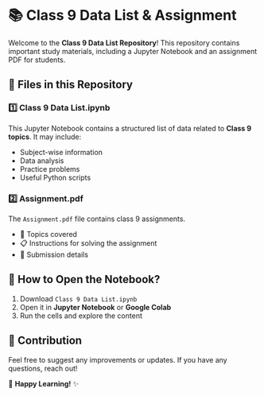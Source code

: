 # 📚 Class 9 Data List & Assignment

Welcome to the **Class 9 Data List Repository**! This repository contains important study materials, including a Jupyter Notebook and an assignment PDF for students.  

## 📂 Files in this Repository

### 1️⃣ **Class 9 Data List.ipynb**  
This Jupyter Notebook contains a structured list of data related to **Class 9 topics**. It may include:  
- Subject-wise information  
- Data analysis  
- Practice problems  
- Useful Python scripts  

### 2️⃣ **Assignment.pdf**  
The `Assignment.pdf` file contains class 9 assignments.  
- 📌 Topics covered  
- 📋 Instructions for solving the assignment  
- 📅 Submission details  

## 🚀 How to Open the Notebook?

1. Download `Class 9 Data List.ipynb`  
2. Open it in **Jupyter Notebook** or **Google Colab**  
3. Run the cells and explore the content  

## 🤝 Contribution  
Feel free to suggest any improvements or updates. If you have any questions, reach out!  

📌 **Happy Learning!** ✨
